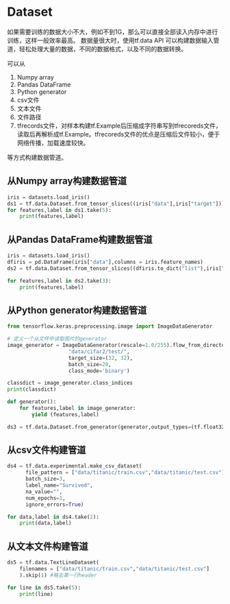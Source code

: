 # Dataset

如果需要训练的数据大小不大，例如不到1G，那么可以直接全部读入内存中进行训练，这样一般效率最高。
数据量很大时，使用tf.data API 可以构建数据输入管道，轻松处理大量的数据，不同的数据格式，以及不同的数据转换。

可以从 
1. Numpy array
2. Pandas DataFrame
3. Python generator
4. csv文件
5. 文本文件
6. 文件路径
7. tfrecords文件，对样本构建tf.Example后压缩成字符串写到tfrecoreds文件，读取后再解析成tf.Example。tfrecoreds文件的优点是压缩后文件较小，便于网络传播，加载速度较快。

等方式构建数据管道。


## 从Numpy array构建数据管道

```python
iris = datasets.load_iris()
ds1 = tf.data.Dataset.from_tensor_slices((iris["data"],iris["target"]))
for features,label in ds1.take(5):
    print(features,label)
```

## 从Pandas DataFrame构建数据管道

```python
iris = datasets.load_iris()
dfiris = pd.DataFrame(iris["data"],columns = iris.feature_names)
ds2 = tf.data.Dataset.from_tensor_slices((dfiris.to_dict("list"),iris["target"]))

for features,label in ds2.take(3):
    print(features,label)
```

## 从Python generator构建数据管道

```python
from tensorflow.keras.preprocessing.image import ImageDataGenerator

# 定义一个从文件中读取图片的generator
image_generator = ImageDataGenerator(rescale=1.0/255).flow_from_directory(
                    "data/cifar2/test/",
                    target_size=(32, 32),
                    batch_size=20,
                    class_mode='binary')

classdict = image_generator.class_indices
print(classdict)

def generator():
    for features,label in image_generator:
        yield (features,label)

ds3 = tf.data.Dataset.from_generator(generator,output_types=(tf.float32,tf.int32))
```

## 从csv文件构建管道

```python
ds4 = tf.data.experimental.make_csv_dataset(
      file_pattern = ["data/titanic/train.csv","data/titanic/test.csv"],
      batch_size=3, 
      label_name="Survived",
      na_value="",
      num_epochs=1,
      ignore_errors=True)

for data,label in ds4.take(2):
    print(data,label)
```

## 从文本文件构建管道

```python
ds5 = tf.data.TextLineDataset(
    filenames = ["data/titanic/train.csv","data/titanic/test.csv"]
    ).skip(1) #略去第一行header

for line in ds5.take(5):
    print(line)
```
